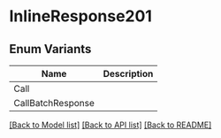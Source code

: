 # InlineResponse201

## Enum Variants

| Name | Description |
|---- | -----|
| Call |  |
| CallBatchResponse |  |

[[Back to Model list]](../README.md#documentation-for-models) [[Back to API list]](../README.md#documentation-for-api-endpoints) [[Back to README]](../README.md)


